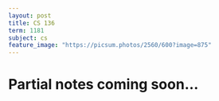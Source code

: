 ```yaml
---
layout: post
title: CS 136
term: 1181
subject: cs
feature_image: "https://picsum.photos/2560/600?image=875"
---
```

# Partial notes coming soon...
